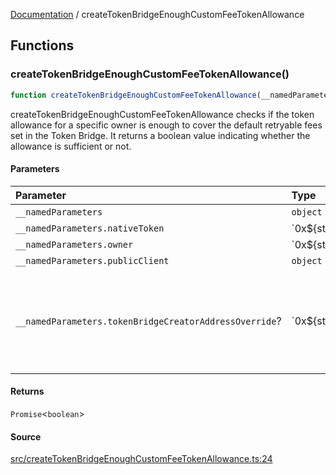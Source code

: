 [Documentation](README.md) / createTokenBridgeEnoughCustomFeeTokenAllowance

## Functions

### createTokenBridgeEnoughCustomFeeTokenAllowance()

```ts
function createTokenBridgeEnoughCustomFeeTokenAllowance(__namedParameters: object): Promise<boolean>
```

createTokenBridgeEnoughCustomFeeTokenAllowance checks if the token allowance
for a specific owner is enough to cover the default retryable fees set in the
Token Bridge. It returns a boolean value indicating whether the allowance is
sufficient or not.

#### Parameters

| Parameter | Type | Description |
| :------ | :------ | :------ |
| `__namedParameters` | `object` | - |
| `__namedParameters.nativeToken` | \`0x$\{string\}\` | - |
| `__namedParameters.owner` | \`0x$\{string\}\` | - |
| `__namedParameters.publicClient` | `object` | - |
| `__namedParameters.tokenBridgeCreatorAddressOverride`? | \`0x$\{string\}\` | Specifies a custom address for the TokenBridgeCreator. By default, the address will be automatically detected based on the provided chain. |

#### Returns

`Promise`\<`boolean`\>

#### Source

[src/createTokenBridgeEnoughCustomFeeTokenAllowance.ts:24](https://github.com/anegg0/arbitrum-orbit-sdk/blob/763a3f41e7ea001cbb6fe81ac11cc794b4a0f94d/src/createTokenBridgeEnoughCustomFeeTokenAllowance.ts#L24)
